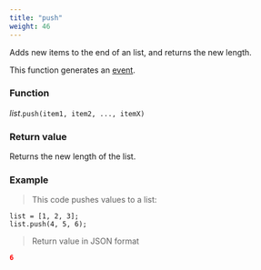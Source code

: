 ```yaml
---
title: "push"
weight: 46
---
```


Adds new items to the end of an list, and returns the new length.

This function generates an [event](../../../overview/events).

### Function

*list*.`push(item1, item2, ..., itemX)`

### Return value

Returns the new length of the list.

### Example

> This code pushes values to a list:

```thingsdb,json_response
list = [1, 2, 3];
list.push(4, 5, 6);
```

> Return value in JSON format

```json
6
```
